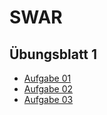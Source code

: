 # SWAR

## Übungsblatt 1

* [Aufgabe 01](Übung-01.md)
* [Aufgabe 02](https://github.com/user/repo/blob/branch/other_file.md)
* [Aufgabe 03](Übung-03.md)


